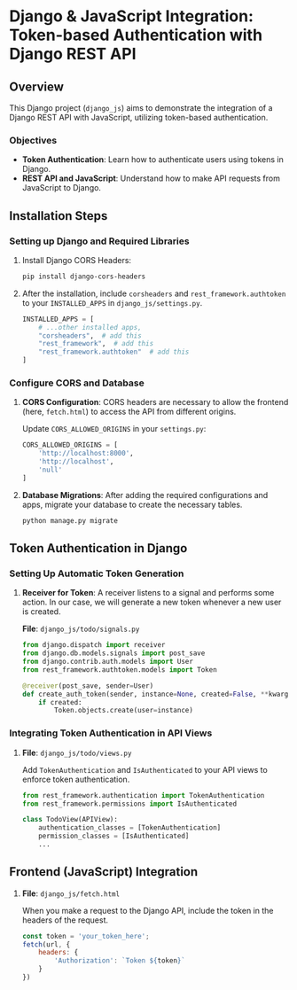 # Django & JavaScript Integration: Token-based Authentication with Django REST API

## Overview

This Django project (`django_js`) aims to demonstrate the integration of a Django REST API with JavaScript, utilizing token-based authentication.

### Objectives

- **Token Authentication**: Learn how to authenticate users using tokens in Django.
- **REST API and JavaScript**: Understand how to make API requests from JavaScript to Django.

## Installation Steps

### Setting up Django and Required Libraries

1. Install Django CORS Headers:  
    ```bash
    pip install django-cors-headers
    ```

2. After the installation, include `corsheaders` and `rest_framework.authtoken` to your `INSTALLED_APPS` in `django_js/settings.py`.

    ```python
    INSTALLED_APPS = [
        # ...other installed apps,
        "corsheaders",  # add this
        "rest_framework",  # add this
        "rest_framework.authtoken"  # add this
    ]
    ```

### Configure CORS and Database

1. **CORS Configuration**: CORS headers are necessary to allow the frontend (here, `fetch.html`) to access the API from different origins.

    Update `CORS_ALLOWED_ORIGINS` in your `settings.py`:

    ```python
    CORS_ALLOWED_ORIGINS = [
        'http://localhost:8000',
        'http://localhost',
        'null'
    ]
    ```

2. **Database Migrations**: After adding the required configurations and apps, migrate your database to create the necessary tables.

    ```bash
    python manage.py migrate
    ```

## Token Authentication in Django

### Setting Up Automatic Token Generation

1. **Receiver for Token**: A receiver listens to a signal and performs some action. In our case, we will generate a new token whenever a new user is created.

    **File**: `django_js/todo/signals.py`

    ```python
    from django.dispatch import receiver
    from django.db.models.signals import post_save
    from django.contrib.auth.models import User
    from rest_framework.authtoken.models import Token

    @receiver(post_save, sender=User)
    def create_auth_token(sender, instance=None, created=False, **kwargs):
        if created:
            Token.objects.create(user=instance)
    ```

### Integrating Token Authentication in API Views

1. **File**: `django_js/todo/views.py`

    Add `TokenAuthentication` and `IsAuthenticated` to your API views to enforce token authentication.

    ```python
    from rest_framework.authentication import TokenAuthentication
    from rest_framework.permissions import IsAuthenticated

    class TodoView(APIView):
        authentication_classes = [TokenAuthentication]
        permission_classes = [IsAuthenticated]
        ...
    ```

## Frontend (JavaScript) Integration

1. **File**: `django_js/fetch.html`

    When you make a request to the Django API, include the token in the headers of the request.

    ```javascript
    const token = 'your_token_here';
    fetch(url, {
        headers: {
            'Authorization': `Token ${token}`
        }
    })
    ```
